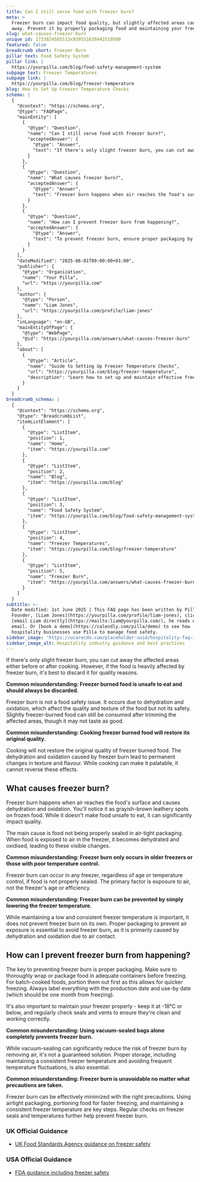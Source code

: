 ```yaml
---
title: Can I still serve food with freezer burn?
meta: >
  Freezer burn can impact food quality, but slightly affected areas can be cut
  away. Prevent it by properly packaging food and maintaining your freezer.
slug: what-causes-freezer-burn
unique id: 1733824585513x939551638442519500
featured: false
breadcrumb short: Freezer Burn
pillar text: Food Safety System
pillar link: |
  https://yourpilla.com/blog/food-safety-management-system
subpage text: Freezer Temperatures
subpage link: |
  https://yourpilla.com/blog/freezer-temperature
blog: How to Set Up Freezer Temperature Checks
schema: |
  {
    "@context": "https://schema.org",
    "@type": "FAQPage",
    "mainEntity": [
      {
        "@type": "Question",
        "name": "Can I still serve food with freezer burn?",
        "acceptedAnswer": {
          "@type": "Answer",
          "text": "If there's only slight freezer burn, you can cut away the affected areas either before or after cooking. For heavily freezer-burned food, it is best to discard it due to quality concerns. Freezer burn affects the quality and texture of food, but does not make it unsafe to eat."
        }
      },
      {
        "@type": "Question",
        "name": "What causes freezer burn?",
        "acceptedAnswer": {
          "@type": "Answer",
          "text": "Freezer burn happens when air reaches the food's surface and causes dehydration and oxidation, which manifests as grayish-brown leathery spots on frozen food. It is primarily caused by improper sealing that allows air exposure, not by the age or efficiency of the freezer."
        }
      },
      {
        "@type": "Question",
        "name": "How can I prevent freezer burn from happening?",
        "acceptedAnswer": {
          "@type": "Answer",
          "text": "To prevent freezer burn, ensure proper packaging by wrapping or using adequate containers before freezing. Maintain the freezer at -18°C or lower and check regularly for seal and vent integrity. Use vacuum-sealed bags to reduce air exposure, and always label food with dates for best usage."
        }
      }
    ],
    "dateModified": "2025-06-01T09:00:00+01:00",
    "publisher": {
      "@type": "Organization",
      "name": "Your Pilla",
      "url": "https://yourpilla.com"
    },
    "author": {
      "@type": "Person",
      "name": "Liam Jones",
      "url": "https://yourpilla.com/profile/liam-jones"
    },
    "inLanguage": "en-GB",
    "mainEntityOfPage": {
      "@type": "WebPage",
      "@id": "https://yourpilla.com/answers/what-causes-freezer-burn"
    },
    "about": [
      {
        "@type": "Article",
        "name": "Guide to Setting Up Freezer Temperature Checks",
        "url": "https://yourpilla.com/blog/freezer-temperature",
        "description": "Learn how to set up and maintain effective freezer temperature checks to ensure optimal food storage conditions."
      }
    ]
  }
breadcrumb_schema: |
  {
    "@context": "https://schema.org",
    "@type": "BreadcrumbList",
    "itemListElement": [
      {
        "@type": "ListItem",
        "position": 1,
        "name": "Home",
        "item": "https://yourpilla.com"
      },
      {
        "@type": "ListItem",
        "position": 2,
        "name": "Blog",
        "item": "https://yourpilla.com/blog"
      },
      {
        "@type": "ListItem",
        "position": 3,
        "name": "Food Safety System",
        "item": "https://yourpilla.com/blog/food-safety-management-system"
      },
      {
        "@type": "ListItem",
        "position": 4,
        "name": "Freezer Temperatures",
        "item": "https://yourpilla.com/blog/freezer-temperature"
      },
      {
        "@type": "ListItem",
        "position": 5,
        "name": "Freezer Burn",
        "item": "https://yourpilla.com/answers/what-causes-freezer-burn"
      }
    ]
  }
subtitle: >-
  Date modified: 1st June 2025 | This FAQ page has been written by Pilla
  Founder, [Liam Jones](https://yourpilla.com/profile/liam-jones), click to
  [email Liam directly](https://mailto:liam@yourpilla.com/), he reads every
  email. Or [book a demo](https://calendly.com/pilla/demo) to see how
  hospitality businesses use Pilla to manage food safety.
sidebar_image: 'https://ucarecdn.com/placeholder-uuid/hospitality-faq-image.jpg'
sidebar_image_alt: Hospitality industry guidance and best practices
---
```

If there's only slight freezer burn, you can cut away the affected areas either before or after cooking. However, if the food is heavily affected by freezer burn, it's best to discard it for quality reasons.

**Common misunderstanding: Freezer burned food is unsafe to eat and should always be discarded.**

Freezer burn is not a food safety issue. It occurs due to dehydration and oxidation, which affect the quality and texture of the food but not its safety. Slightly freezer-burned food can still be consumed after trimming the affected areas, though it may not taste as good.

**Common misunderstanding: Cooking freezer burned food will restore its original quality.**

Cooking will not restore the original quality of freezer burned food. The dehydration and oxidation caused by freezer burn lead to permanent changes in texture and flavour. While cooking can make it palatable, it cannot reverse these effects.

## What causes freezer burn?

Freezer burn happens when air reaches the food's surface and causes dehydration and oxidation. You'll notice it as grayish-brown leathery spots on frozen food. While it doesn't make food unsafe to eat, it can significantly impact quality.

The main cause is food not being properly sealed in air-tight packaging. When food is exposed to air in the freezer, it becomes dehydrated and oxidised, leading to these visible changes.

**Common misunderstanding: Freezer burn only occurs in older freezers or those with poor temperature control.**

Freezer burn can occur in any freezer, regardless of age or temperature control, if food is not properly sealed. The primary factor is exposure to air, not the freezer's age or efficiency.

**Common misunderstanding: Freezer burn can be prevented by simply lowering the freezer temperature.**

While maintaining a low and consistent freezer temperature is important, it does not prevent freezer burn on its own. Proper packaging to prevent air exposure is essential to avoid freezer burn, as it is primarily caused by dehydration and oxidation due to air contact.

## How can I prevent freezer burn from happening?

The key to preventing freezer burn is proper packaging. Make sure to thoroughly wrap or package food in adequate containers before freezing. For batch-cooked foods, portion them out first as this allows for quicker freezing. Always label everything with the production date and use-by date (which should be one month from freezing).

It's also important to maintain your freezer properly - keep it at -18°C or below, and regularly check seals and vents to ensure they're clean and working correctly.

**Common misunderstanding: Using vacuum-sealed bags alone completely prevents freezer burn.**

While vacuum-sealing can significantly reduce the risk of freezer burn by removing air, it's not a guaranteed solution. Proper storage, including maintaining a consistent freezer temperature and avoiding frequent temperature fluctuations, is also essential.

**Common misunderstanding: Freezer burn is unavoidable no matter what precautions are taken.**

Freezer burn can be effectively minimized with the right precautions. Using airtight packaging, portioning food for faster freezing, and maintaining a consistent freezer temperature are key steps. Regular checks on freezer seals and temperatures further help prevent freezer burn.

### UK Official Guidance

-   [UK Food Standards Agency guidance on freezer safety](https://www.food.gov.uk/safety-hygiene/how-to-chill-freeze-and-defrost-food-safely)

### USA Official Guidance

-   [FDA guidance including freezer safety](https://www.fda.gov/consumers/consumer-updates/are-you-storing-food-safely)
